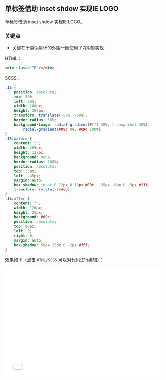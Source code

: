 ## 单标签借助 inset shdow 实现IE LOGO

单标签借助 inset shdow 实现IE LOGO。

### 关键点

+ 关键在于类似星环的外围一圈使用了内阴影实现 

HTML：

```html
<div class="IE"></div>
```

SCSS：
```scss
.IE {
    position: absolute;
    top: 50%;
    left: 50%;
    width: 200px;
    height: 200px;
    transform: translate(-50%, -50%);
    border-radius: 50%;
    background-image: radial-gradient(#fff 38%, transparent 38%),
        radial-gradient(#09c 0%, #09c 100%);
}
.IE:before {
    content: "";
    width: 285px;
    height: 122px;
    background: none;
    border-radius: 100%;
    position: absolute;
    top: 33px;
    left: -45px;
    margin: auto;
    box-shadow: inset 0 12px 0 13px #09c, -35px -8px 0 -5px #fff;
    transform: rotate(-35deg);
}
.IE:after {
    content: "";
    width: 120px;
    height: 25px;
    background: #09c;
    position: absolute;
    top: 80px;
    left: 0;
    right: 0;
    margin: auto;
    box-shadow: 50px 23px 0 -2px #fff;
}
```

效果如下（点击 `HTML/SCSS` 可以对代码进行编辑）：

<iframe height='350' scrolling='no' title='单标签借助 inset shdow 实现IE LOGO' src='//codepen.io/Chokcoco/embed/rqgGqR/?height=265&theme-id=0&default-tab=css,result' frameborder='no' allowtransparency='true' allowfullscreen='true' style='width: 100%;'>See the Pen <a href='https://codepen.io/Chokcoco/pen/rqgGqR/'>单标签借助 inset shdow 实现IE LOGO</a> by Chokcoco (<a href='https://codepen.io/Chokcoco'>@Chokcoco</a>) on <a href='https://codepen.io'>CodePen</a>.
</iframe>